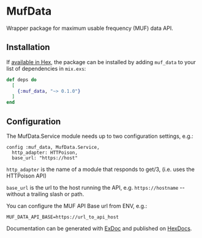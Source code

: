 # MufData

Wrapper package for maximum usable frequency (MUF) data API.

## Installation

If [available in Hex](https://hex.pm/docs/publish), the package can be installed
by adding `muf_data` to your list of dependencies in `mix.exs`:

```elixir
def deps do
  [
    {:muf_data, "~> 0.1.0"}
  ]
end
```

## Configuration

The MufData.Service module needs up to two configuration settings, e.g.:

    config :muf_data, MufData.Service,
      http_adapter: HTTPoison,
      base_url: "https://host"

`http_adapter` is the name of a module that responds to get/3, (i.e. uses the HTTPoison API)

`base_url` is the url to the host running the API, e.g. `https://hostname` -- without a trailing slash or path.

You can configure the MUF API Base url from ENV, e.g.:

    MUF_DATA_API_BASE=https://url_to_api_host

Documentation can be generated with [ExDoc](https://github.com/elixir-lang/ex_doc)
and published on [HexDocs](https://hexdocs.pm).

